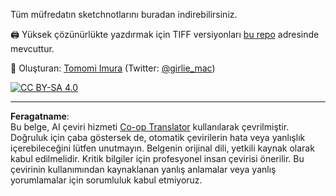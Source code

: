 <!--
CO_OP_TRANSLATOR_METADATA:
{
  "original_hash": "a88d5918c1b9da69a40d917a0840c497",
  "translation_date": "2025-09-06T08:01:18+00:00",
  "source_file": "sketchnotes/README.md",
  "language_code": "tr"
}
-->
Tüm müfredatın sketchnotlarını buradan indirebilirsiniz.

🖨 Yüksek çözünürlükte yazdırmak için TIFF versiyonları [bu repo](https://github.com/girliemac/a-picture-is-worth-a-1000-words/tree/main/ml/tiff) adresinde mevcuttur.

🎨 Oluşturan: [Tomomi Imura](https://github.com/girliemac) (Twitter: [@girlie_mac](https://twitter.com/girlie_mac))

[![CC BY-SA 4.0](https://img.shields.io/badge/License-CC%20BY--SA%204.0-lightgrey.svg)](https://creativecommons.org/licenses/by-sa/4.0/)

---

**Feragatname**:  
Bu belge, AI çeviri hizmeti [Co-op Translator](https://github.com/Azure/co-op-translator) kullanılarak çevrilmiştir. Doğruluk için çaba göstersek de, otomatik çevirilerin hata veya yanlışlık içerebileceğini lütfen unutmayın. Belgenin orijinal dili, yetkili kaynak olarak kabul edilmelidir. Kritik bilgiler için profesyonel insan çevirisi önerilir. Bu çevirinin kullanımından kaynaklanan yanlış anlamalar veya yanlış yorumlamalar için sorumluluk kabul etmiyoruz.